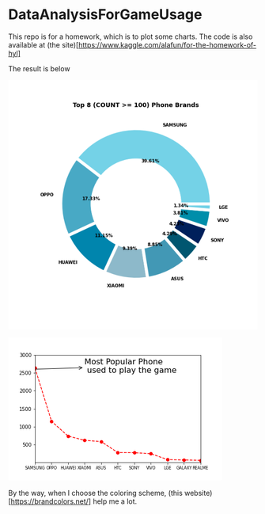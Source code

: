 # DataAnalysisForGameUsage
 
This repo is for a homework, which is to plot some charts. 
The code is also available at (the site)[https://www.kaggle.com/alafun/for-the-homework-of-hyl]


The result is below

![](Pie-chart.png) 

![](line-chart.png)

By the way, when I choose the coloring scheme, (this website)[https://brandcolors.net/] help me a lot.